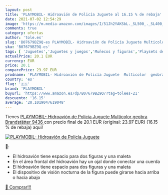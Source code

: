 ```yaml
---
layout: post
title: 'PLAYMOBIL- Hidroavión de Policía Juguete al 16.15 % de rebaja'
date: 2021-07-02 12:54:29
image: 'https://m.media-amazon.com/images/I/51Jh2YAKSbL._SL500_._SL400_.jpg'
comments: true
category: ofertas
author: 'tole.es'
slug: 'B07679BZ9Q-es PLAYMOBIL- Hidroavión de Policía Juguete Multicolor geobra...'
sku: 'B07679BZ9Q-es'
tags: [ 'Juguetes','Juguetes y juegos','Muñecos y figuras','Playsets de figuras de juguete para niños','playmobil','playmobil-', ]
actualPrice: 20.1 EUR
currency: EUR
price: 20.1
comparePrice: 23.97 EUR
prodname: 'PLAYMOBIL- Hidroavión de Policía Juguete  Multicolor  geobra Brandstätter 9436 '
country: 'es'
flag: '🇪🇸'
brand: 'PLAYMOBIL'
buyurl: 'https://www.amazon.es/dp/B07679BZ9Q/?tag=tolees-21'
descuento: '16.15'
average: '20.1019047619048'
---
```


Tienes [PLAYMOBIL- Hidroavión de Policía Juguete  Multicolor  geobra Brandstätter 9436 ](https://www.amazon.es/dp/B07679BZ9Q/?tag=tolees-21) con precio final de  20.1 EUR (original: 23.97 EUR) (16.15 %  de rebaja) aqui!

[![PLAYMOBIL- Hidroavión de Policía Juguete](https://m.media-amazon.com/images/I/51Jh2YAKSbL._SL500_._SL400_.jpg)](https://www.amazon.es/dp/B07679BZ9Q/?tag=tolees-21)

🔎:

- El hidroavión tiene espacio para dos figuras y una maleta
- En el área frontal del hidroavión hay un ojal donde conectar una cuerda
- El hidroavión tiene espacio para dos figuras y una maleta
- El dispositivo de visión nocturna de la figura puede girarse hacia arriba o hacia abajo

[🛒 Comprar!!!](https://www.amazon.es/dp/B07679BZ9Q/?tag=tolees-21)
